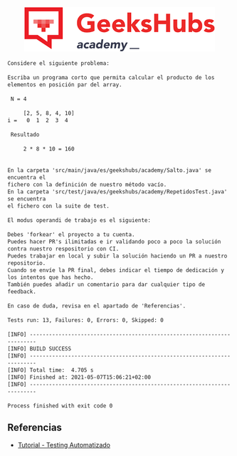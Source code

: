 <p align="center">
    <img src="https://github.com/GeeksHubsAcademy/2020-geekshubs-media/blob/master/image/logo.png" >	
</p>

    Considere el siguiente problema:

    Escriba un programa corto que permita calcular el producto de los elementos en posición par del array.
    
     N = 4 
    
         [2, 5, 8, 4, 10]
	i =   0  1  2  3  4

     Resultado
	 
         2 * 8 * 10 = 160


    En la carpeta 'src/main/java/es/geekshubs/academy/Salto.java' se encuentra el 
    fichero con la definición de nuestro método vacío.
    En la carpeta 'src/test/java/es/geekshubs/academy/RepetidosTest.java' se encuentra 
    el fichero con la suite de test.
    
    El modus operandi de trabajo es el siguiente:
    
    Debes 'forkear' el proyecto a tu cuenta.
    Puedes hacer PR's ilimitadas e ir validando poco a poco la solución contra nuestro respositorio con CI.
    Puedes trabajar en local y subir la solución haciendo un PR a nuestro repositorio.
    Cuando se envíe la PR final, debes indicar el tiempo de dedicación y los intentos que has hecho.
    También puedes añadir un comentario para dar cualquier tipo de feedback.
    
    En caso de duda, revisa en el apartado de 'Referencias'.

    Tests run: 13, Failures: 0, Errors: 0, Skipped: 0

    [INFO] ------------------------------------------------------------------------
    [INFO] BUILD SUCCESS
    [INFO] ------------------------------------------------------------------------
    [INFO] Total time:  4.705 s
    [INFO] Finished at: 2021-05-07T15:06:21+02:00
    [INFO] ------------------------------------------------------------------------

    Process finished with exit code 0



## Referencias

* [Tutorial - Testing Automatizado](https://github.com/GeeksHubsAcademy/2020-js-vanilla-testing-FFFF/blob/master/README.md)
